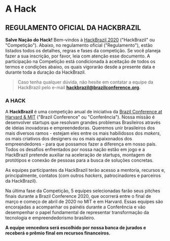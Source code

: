 # A Hack

## REGULAMENTO OFICIAL DA HACKBRAZIL

**Salve Nação do Hack!** Bem-vindos à [HackBrazil 2020](http://www.hackbrazil.com/) \("HackBrazil" ou "Competição"\). Abaixo, no regulamento oficial \("Regulamento"\), estão listados todos os detalhes, regras e fases da competição. Se você planeja fazer a sua inscrição, por favor, leia com atenção esse documento. A participação na Competição está condicionada à aceitação de todos os termos e condições abaixo, os quais vigorarão desde a presente data e durante toda a duração da HackBrazil.

> Caso tenha qualquer dúvida, não hesite em contatar a equipe da HackBrazil pelo e-mail [**hackbrazil@brazilconference.org**](mailto:hackbrazil@brazilconference.org)**.**

### A HACK

A **HackBrazil** é uma competição anual de iniciativa da [Brazil Conference at Harvard & MIT](http://www.brazilconference.org/) \("Brazil Conference" ou "Conferência"\). Nossa missão é desenvolver startups que resolvam grandes problemas Brasileiros através de ideias inovadoras e empreendedoras. Queremos unir brasileiros dos mais diversos ramos - estejam eles entre os mais habilidosos dos _makers_, os mais criativos dos designers ou os mais apaixonados dos empreendedores - para que possamos fazer a diferença em nosso país. Todos os desafios enfrentados por nossa nação estão em jogo e a HackBrazil pretende auxiliar na aceleração de startups, montagem de protótipos e conexão de pessoas para a busca de soluções concretas.

As equipes participantes da HackBrazil terão acesso a mentoria, recursos e, principalmente, contatos \(com outros _hackers_, patrocinadores e parceiros da HackBrazil\).

Na última fase da Competição, 5 equipes selecionadas farão seus pitches finais durante a Brazil Conference 2020, que ocorrerá entre o final de março e começo de abril de 2020 no MIT e em Harvard. Essas equipes são encorajadas a acompanhar os painéis durante a Conferência e vão desempenhar o papel fundamental de representar transformação da tecnologia e empreendedorismo brasileiro.

**A equipe vencedora será escolhido por nossa banca de jurados e receberá o prêmio final em recursos financeiros.**

